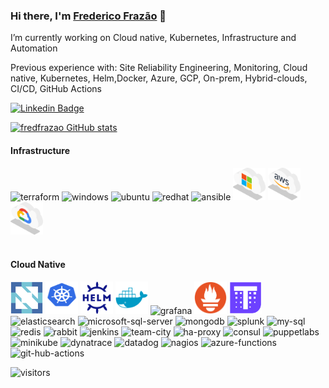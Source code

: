 ### Hi there, I'm [Frederico Frazão](https://www.linkedin.com/in/fredericofrazao/) 👋

I’m currently working on Cloud native, Kubernetes, Infrastructure and Automation

Previous experience with: Site Reliability Engineering, Monitoring, Cloud native, Kubernetes, Helm,Docker, Azure, GCP, On-prem, Hybrid-clouds, CI/CD, GitHub Actions 

[![Linkedin Badge](https://img.shields.io/badge/-LinkedIn-0e76a8?style=flat-square&logo=Linkedin&logoColor=white)](https://www.linkedin.com/in/fredericofrazao/)

[![fredfrazao GitHub stats](https://github-readme-stats.vercel.app/api?username=fredfrazao)](https://github.com/anuraghazra/github-readme-stats)



#### Infrastructure
<div align="left">
  <img alt="terraform" src="https://gist.githubusercontent.com/fsschmitt/bcc84df15bd1ec4dca8b6ec171f89d41/raw/terraform.png" width="52" height="52">
  <img alt="windows" src="https://cdn.jsdelivr.net/gh/devicons/devicon/icons/windows8/windows8-original.svg" width="52" height="52"/>
  <img alt="ubuntu" src="https://cdn.jsdelivr.net/gh/devicons/devicon/icons/ubuntu/ubuntu-plain.svg" width="52" height="52"/>
  <img alt="redhat" src="https://cdn.jsdelivr.net/gh/devicons/devicon/icons/redhat/redhat-original.svg" width="52" height="52"/>
  <img alt="ansible" src="https://gist.githubusercontent.com/fsschmitt/bcc84df15bd1ec4dca8b6ec171f89d41/raw/ansible.svg" width="52" height="52">
  <img alt="azure" src="https://raw.githubusercontent.com/fjudith/cloud-native-isometric-icons/master/png/cloud/azure_side-128.png" width="52" height="52">
  <img alt="aws" src="https://raw.githubusercontent.com/fjudith/cloud-native-isometric-icons/master/png/cloud/aws_side-128.png" width="52" height="52">
    <img alt="gcp" src="https://raw.githubusercontent.com/fjudith/cloud-native-isometric-icons/master/png/cloud/gcp_side-128.png" width="52" height="52">     
</div>
<br/>

#### Cloud Native
<div align="left">
  <img alt="cncf" src="https://raw.githubusercontent.com/cncf/artwork/master/other/cncf/icon/color/cncf-icon-color.svg" width="52" height="52">
  <img alt="kubernetes" src="https://raw.githubusercontent.com/cncf/artwork/master/projects/kubernetes/icon/color/kubernetes-icon-color.svg" width="52" height="52">
  <img alt="helm" src="https://raw.githubusercontent.com/cncf/artwork/master/projects/helm/icon/color/helm-icon-color.svg" width="52" height="52">
  <img alt="docker" src="https://raw.githubusercontent.com/devicons/devicon/master/icons/docker/docker-plain.svg" width="52" height="52">
  <img  alt="grafana" src="https://cdn.jsdelivr.net/gh/devicons/devicon/icons/grafana/grafana-original.svg" width="52" height="52"/>
  <img alt="prometheus" src="https://raw.githubusercontent.com/cncf/artwork/master/projects/prometheus/icon/color/prometheus-icon-color.svg" width="52" height="52">
  <img alt="thanos" src="https://raw.githubusercontent.com/cncf/artwork/master/projects/thanos/icon/color/thanos-icon-color.svg" width="52" height="52">
  <img alt="elasticsearch" src="https://gist.githubusercontent.com/fsschmitt/bcc84df15bd1ec4dca8b6ec171f89d41/raw/elasticsearch.svg" width="52" height="52">
  <img alt="microsoft-sql-server" src="https://landscape.cncf.io/logos/microsoft-sql-server.svg" width="52" height="52">
  <img alt="mongodb" src="https://landscape.cncf.io/logos/mongo-db.svg" width="52" height="52">
  <img alt="splunk" src="https://landscape.cncf.io/logos/splunk.svg" width="52" height="52">
   <img alt="my-sql" src="https://landscape.cncf.io/logos/3aeabe51f00910c39904fa1b2e5ff3f3cf57eae439c0efe869236cc14831e8b1.svg" width="52" height="52">
   <img alt="redis" src="https://landscape.cncf.io/logos/redis.svg" width="52" height="52">
   <img alt="rabbit" src="https://landscape.cncf.io/logos/rabbit-mq.svg" width="52" height="52">
   <img alt="jenkins" src="https://landscape.cncf.io/logos/jenkins.svg" width="52" height="52">
   <img alt="team-city" src="https://landscape.cncf.io/logos/team-city.svg" width="52" height="52">
   <img alt="ha-proxy" src="https://landscape.cncf.io/logos/ha-proxy.svg" width="52" height="52">
   <img alt="consul" src="https://landscape.cncf.io/logos/consul.svg" width="52" height="52">
   <img alt="puppetlabs" src="https://landscape.cncf.io/logos/puppetlabs-kubernetes.svg" width="52" height="52">
   <img alt="minikube" src="https://landscape.cncf.io/logos/minikube.svg" width="52" height="52">
   <img alt="dynatrace" src="https://landscape.cncf.io/logos/dynatrace.svg" width="52" height="52">
   <img alt="datadog" src="https://landscape.cncf.io/logos/datadog.svg" width="52" height="52">
   <img alt="nagios" src="https://landscape.cncf.io/logos/nagios.svg" width="52" height="52">
   <img alt="azure-functions" src="https://landscape.cncf.io/logos/azure-functions.svg" width="52" height="52">
   <img alt="git-hub-actions" src="https://landscape.cd.foundation/logos/git-hub-actions.svg" width="52" height="52">
          
</div>


![visitors](https://visitor-badge.glitch.me/badge?page_id=fredfrazao)

